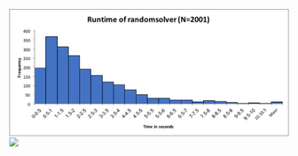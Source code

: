
<img src=https://github.com/KaKariki02/rushHour/blob/master/Results/Random_dist.jpg width="800">

<img src=https:https://github.com/KaKariki02/rushHour/blob/master/Results/Results_table.png width="800">
